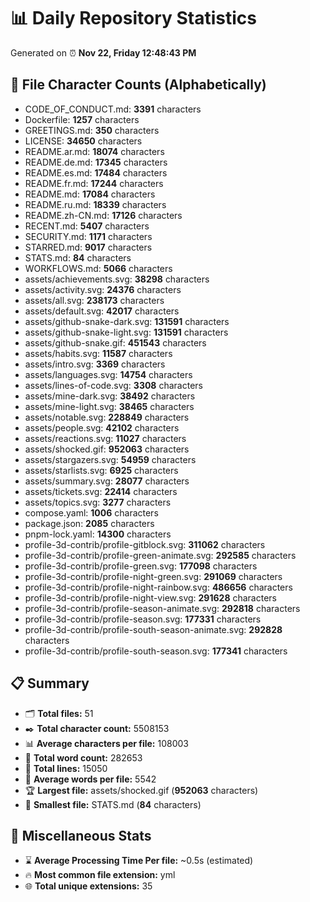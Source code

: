 # 📊 Daily Repository Statistics
Generated on ⏰ **Nov 22, Friday 12:48:43 PM**

## 📂 File Character Counts (Alphabetically)
- CODE_OF_CONDUCT.md: **3391** characters
- Dockerfile: **1257** characters
- GREETINGS.md: **350** characters
- LICENSE: **34650** characters
- README.ar.md: **18074** characters
- README.de.md: **17345** characters
- README.es.md: **17484** characters
- README.fr.md: **17244** characters
- README.md: **17084** characters
- README.ru.md: **18339** characters
- README.zh-CN.md: **17126** characters
- RECENT.md: **5407** characters
- SECURITY.md: **1171** characters
- STARRED.md: **9017** characters
- STATS.md: **84** characters
- WORKFLOWS.md: **5066** characters
- assets/achievements.svg: **38298** characters
- assets/activity.svg: **24376** characters
- assets/all.svg: **238173** characters
- assets/default.svg: **42017** characters
- assets/github-snake-dark.svg: **131591** characters
- assets/github-snake-light.svg: **131591** characters
- assets/github-snake.gif: **451543** characters
- assets/habits.svg: **11587** characters
- assets/intro.svg: **3369** characters
- assets/languages.svg: **14754** characters
- assets/lines-of-code.svg: **3308** characters
- assets/mine-dark.svg: **38492** characters
- assets/mine-light.svg: **38465** characters
- assets/notable.svg: **228849** characters
- assets/people.svg: **42102** characters
- assets/reactions.svg: **11027** characters
- assets/shocked.gif: **952063** characters
- assets/stargazers.svg: **54959** characters
- assets/starlists.svg: **6925** characters
- assets/summary.svg: **28077** characters
- assets/tickets.svg: **22414** characters
- assets/topics.svg: **3277** characters
- compose.yaml: **1006** characters
- package.json: **2085** characters
- pnpm-lock.yaml: **14300** characters
- profile-3d-contrib/profile-gitblock.svg: **311062** characters
- profile-3d-contrib/profile-green-animate.svg: **292585** characters
- profile-3d-contrib/profile-green.svg: **177098** characters
- profile-3d-contrib/profile-night-green.svg: **291069** characters
- profile-3d-contrib/profile-night-rainbow.svg: **486656** characters
- profile-3d-contrib/profile-night-view.svg: **291628** characters
- profile-3d-contrib/profile-season-animate.svg: **292818** characters
- profile-3d-contrib/profile-season.svg: **177331** characters
- profile-3d-contrib/profile-south-season-animate.svg: **292828** characters
- profile-3d-contrib/profile-south-season.svg: **177341** characters

## 📋 Summary
- 🗂️ **Total files:** 51
- ✒️ **Total character count:** 5508153
- 📊 **Average characters per file:** 108003
- 📝 **Total word count:** 282653
- 🧾 **Total lines:** 15050
- 📐 **Average words per file:** 5542
- 🏆 **Largest file:** assets/shocked.gif (**952063** characters)
- 🥉 **Smallest file:** STATS.md (**84** characters)

## 🌟 Miscellaneous Stats
- ⌛ **Average Processing Time Per file:** ~0.5s (estimated)
- 🔥 **Most common file extension:** yml
- 🌐 **Total unique extensions:** 35
